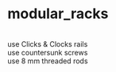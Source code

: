 # modular_racks
<br>
use Clicks & Clocks rails<br>
use countersunk screws<br>
use 8 mm threaded rods<br>
